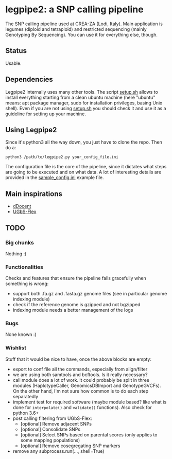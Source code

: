 # legpipe2: a SNP calling pipeline

The SNP calling pipeline used at CREA-ZA (Lodi, Italy). Main application is legumes (diploid and tetraploid) and restricted sequencing (mainly Genotyping By Sequencing). You can use it for everything else, though.

## Status

Usable.

## Dependencies

Legpipe2 internally uses many other tools. The script [setup.sh](setup.sh) allows to install everything
starting from a clean ubuntu machine (here "ubuntu" means: apt package manager, sudo for installation privileges, basing Unix shell).
Even if you are not using [setup.sh](setup.sh) you should check it and use it as a guideline for setting up
your machine.

## Using Legpipe2

Since it's python3 all the way down, you just have to clone the repo. Then do a:

`python3 /path/to/legpipe2.py your_config_file.ini`

The configuration file is the core of the pipeline, since it dictates what steps are going to be executed and on what data. A lot of interesting details are provided in the [sample_config.ini](sample_config.ini) example file.

## Main inspirations

- [dDocent](https://github.com/jpuritz/dDocent)
- [UGbS-Flex](https://github.com/madgenetics/UGbS-Flex)

## TODO

### Big chunks

Nothing :)

### Functionalities

Checks and features that ensure the pipeline fails gracefully
when something is wrong:

- support both .fa.gz and .fasta.gz genome files (see in particular genome indexing module)
- check if the reference genome is gzipped and not bgzipped
- indexing module needs a better management of the logs

### Bugs

None known :)

### Wishlist

Stuff that it would be nice to have, once the above blocks are empty:

- export to conf file all the commands, especially from align/filter
- we are using both samtools and bcftools. Is it really necessary?
- call module does a lot of work. it could probably be split in three
  modules (HaplotypeCaller, GenomicsDBImport and GenotypeGVCFs). On the
  other hand, I'm not sure how common is to do each step separatedly
- implement test for required software (maybe module based? like what
  is done for `interpolate()` and `validate()` functions). Also check for python 3.6+
- post calling filtering from UGbS-Flex:
	- [optional] Remove adjacent SNPs
	- [optional] Consolidate SNPs
	- [optional] Select SNPs based on parental scores (only applies to some mapping populations)
	- [optional] Remove cosegregating SNP markers
- remove any subprocess.run(..., shell=True)
